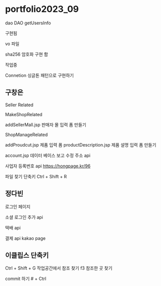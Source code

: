 # portfolio2023_09

dao DAO getUsersInfo 

구현됨 


vo 파일 

sha256 암호화 구현 함 

작업중 

Connetion 싱글톤 패턴으로 구현하기

구창은 
----------------------------------
Seller Related

MakeShopRelated

addSellerMall.jsp
판매자 몰  입력 폼 만들기

ShopManageRelated

addProudcut.jsp
제품 입력 폼
productDescription.jsp
제품 설명 입력 폼 만들기

account.jsp
데이터 베이스 보고 수정
주소 api 

사업자 등록번호 api 
https://hongpage.kr/96

파일 찾기 단축키
Ctrl + Shift + R 
 

정다빈
---------------------------------------
로그인 페이지 



소셜 로그인 추가 api

택배 api 

결제 api 
kakao page 

이클립스 단축키 
----------------------------------------------------------
Ctrl + Shift + G 작업공간에서 참조 찾기 f3 참조한 곳 찾기 

commit 하기 # + Ctrl

